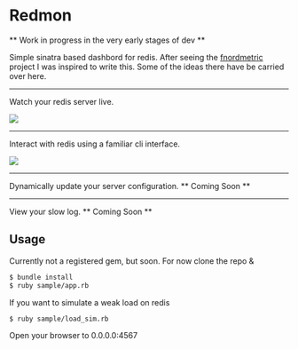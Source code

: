 # Redmon

** Work in progress in the very early stages of dev **

Simple sinatra based dashbord for redis.  After seeing the [fnordmetric](https://github.com/paulasmuth/fnordmetric)
project I was inspired to write this.  Some of the ideas there have be carried over here.

----

Watch your redis server live.

![](http://dl.dropbox.com/u/27525257/dashboard.png)

----

Interact with redis using a familiar cli interface.

![](http://dl.dropbox.com/u/27525257/cli.png)

----

Dynamically update your server configuration.  ** Coming Soon **


----

View your slow log.  ** Coming Soon **


## Usage
Currently not a registered gem, but soon.  For now clone the repo &

```bash
$ bundle install
$ ruby sample/app.rb
```

If you want to simulate a weak load on redis

```bash
$ ruby sample/load_sim.rb
```

Open your browser to 0.0.0.0:4567
